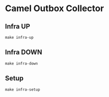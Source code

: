 # Camel Outbox Collector

## Infra UP

```shell
make infra-up
```

## Infra DOWN

```shell
make infra-down
```

## Setup

```shell
make infra-setup
```